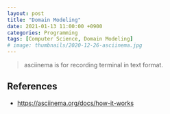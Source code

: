 ```yaml
---
layout: post
title: "Domain Modeling"
date: 2021-01-13 11:00:00 +0900
categories: Programming
tags: [Computer Science, Domain Modeling]
# image: thumbnails/2020-12-26-asciinema.jpg
---
```


> asciinema is for recording terminal in text format.

## References

- <https://asciinema.org/docs/how-it-works>
